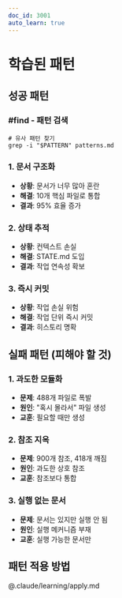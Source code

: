 ```yaml
---
doc_id: 3001
auto_learn: true
---
```


# 학습된 패턴

## 성공 패턴

### #find - 패턴 검색
```execute
# 유사 패턴 찾기
grep -i "$PATTERN" patterns.md
```

### 1. 문서 구조화
- **상황**: 문서가 너무 많아 혼란
- **해결**: 10개 핵심 파일로 통합
- **결과**: 95% 효율 증가

### 2. 상태 추적
- **상황**: 컨텍스트 손실
- **해결**: STATE.md 도입
- **결과**: 작업 연속성 확보

### 3. 즉시 커밋
- **상황**: 작업 손실 위험
- **해결**: 작업 단위 즉시 커밋
- **결과**: 히스토리 명확

## 실패 패턴 (피해야 할 것)

### 1. 과도한 모듈화
- **문제**: 488개 파일로 폭발
- **원인**: "혹시 몰라서" 파일 생성
- **교훈**: 필요할 때만 생성

### 2. 참조 지옥
- **문제**: 900개 참조, 418개 깨짐
- **원인**: 과도한 상호 참조
- **교훈**: 참조보다 통합

### 3. 실행 없는 문서
- **문제**: 문서는 있지만 실행 안 됨
- **원인**: 실행 메커니즘 부재
- **교훈**: 실행 가능한 문서만

## 패턴 적용 방법
@.claude/learning/apply.md